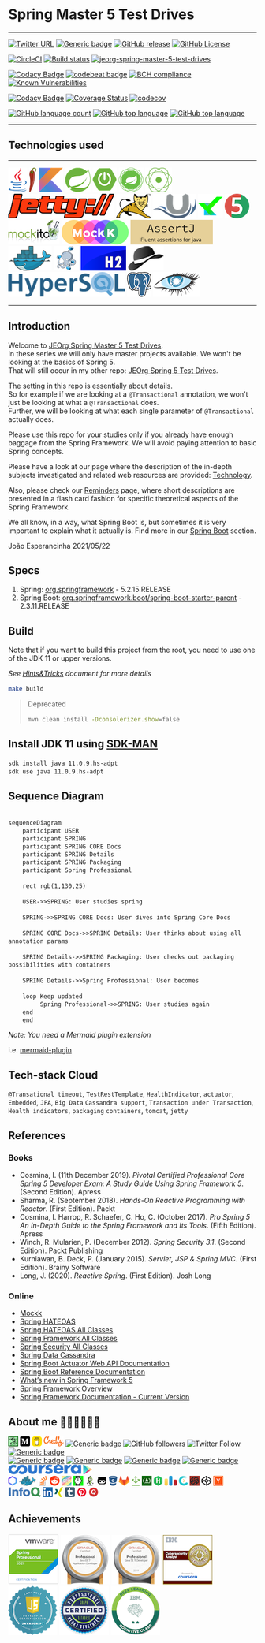 # Spring Master 5 Test Drives

---

[![Twitter URL](https://img.shields.io/twitter/url?logoColor=blue&style=social&url=https%3A%2F%2Fimg.shields.io%2Ftwitter%2Furl%3Fstyle%3Dsocial)](https://twitter.com/intent/tweet?text=%20Checkout%20this%20%40github%20repo%20by%20%40joaofse%20%F0%9F%91%A8%F0%9F%8F%BD%E2%80%8D%F0%9F%92%BB%3A%20https%3A//github.com/jesperancinha/jeorg-spring-master-5-test-drives)
[![Generic badge](https://img.shields.io/static/v1.svg?label=GitHub&message=Spring%20Master%205%20Test%20Drives&color=informational)](https://github.com/jesperancinha/jeorg-spring-master-5-test-drives)
[![GitHub release](https://img.shields.io/github/release-pre/jesperancinha/jeorg-spring-master-5-test-drives.svg)](#)
[![GitHub License](https://img.shields.io/badge/license-Apache%20License%202.0-blue.svg?style=flat)](https://www.apache.org/licenses/LICENSE-2.0)

[![CircleCI](https://circleci.com/gh/jesperancinha/jeorg-spring-master-5-test-drives.svg?style=svg)](https://circleci.com/gh/jesperancinha/jeorg-spring-master-5-test-drives)
[![Build status](https://ci.appveyor.com/api/projects/status/wksvhmqaq0sd8505?svg=true)](https://ci.appveyor.com/project/jesperancinha/jeorg-spring-master-5-test-drives)
[![jeorg-spring-master-5-test-drives](https://github.com/jesperancinha/jeorg-spring-master-5-test-drives/actions/workflows/jeorg-spring-master-5-test-drives.yml/badge.svg)](https://github.com/jesperancinha/jeorg-spring-master-5-test-drives/actions/workflows/jeorg-spring-master-5-test-drives.yml)

[![Codacy Badge](https://app.codacy.com/project/badge/Grade/db288a3f092a49fbb60d54ad963a47ed)](https://www.codacy.com/gh/jesperancinha/jeorg-spring-master-5-test-drives/dashboard?utm_source=github.com&amp;utm_medium=referral&amp;utm_content=jesperancinha/jeorg-spring-master-5-test-drives&amp;utm_campaign=Badge_Grade)
[![codebeat badge](https://codebeat.co/badges/1d960e1b-0c52-4ac0-90eb-d4f06fc97ba0)](https://codebeat.co/projects/github-com-jesperancinha-jeorg-spring-master-5-test-drives-main)
[![BCH compliance](https://bettercodehub.com/edge/badge/jesperancinha/jeorg-spring-master-5-test-drives?branch=main)](https://bettercodehub.com/results/jesperancinha/jeorg-spring-master-5-test-drives)
[![Known Vulnerabilities](https://snyk.io/test/github/jesperancinha/jeorg-spring-master-5-test-drives/badge.svg)](https://snyk.io/test/github/jesperancinha/jeorg-spring-master-5-test-drives)

[![Codacy Badge](https://app.codacy.com/project/badge/Coverage/db288a3f092a49fbb60d54ad963a47ed)](https://www.codacy.com/gh/jesperancinha/jeorg-spring-master-5-test-drives/dashboard?utm_source=github.com&utm_medium=referral&utm_content=jesperancinha/jeorg-spring-master-5-test-drives&utm_campaign=Badge_Coverage)
[![Coverage Status](https://coveralls.io/repos/github/jesperancinha/jeorg-spring-master-5-test-drives/badge.svg?branch=main)](https://coveralls.io/github/jesperancinha/jeorg-spring-master-5-test-drives?branch=master)
[![codecov](https://codecov.io/gh/jesperancinha/jeorg-spring-master-5-test-drives/branch/main/graph/badge.svg?token=2Eh0Oh5ro2)](https://codecov.io/gh/jesperancinha/jeorg-spring-master-5-test-drives)

[![GitHub language count](https://img.shields.io/github/languages/count/jesperancinha/jeorg-spring-master-5-test-drives.svg)](#)
[![GitHub top language](https://img.shields.io/github/languages/top/jesperancinha/jeorg-spring-master-5-test-drives.svg)](#)
[![GitHub top language](https://img.shields.io/github/languages/code-size/jesperancinha/jeorg-spring-master-5-test-drives.svg)](#)

---

## Technologies used

---

[![alt text](https://raw.githubusercontent.com/jesperancinha/project-signer/master/project-signer-templates/icons-50/java-50.png "Java")](https://www.oracle.com/nl/java/)
[![alt text](https://raw.githubusercontent.com/jesperancinha/project-signer/master/project-signer-templates/icons-50/lombok-50.png "Lombok")](https://projectlombok.org/)
[![alt text](https://raw.githubusercontent.com/jesperancinha/project-signer/master/project-signer-templates/icons-50/kotlin-50.png "Kotlin")](https://kotlinlang.org/)
[![alt text](https://raw.githubusercontent.com/jesperancinha/project-signer/master/project-signer-templates/icons-50/spring-50.png "Spring Framework")](https://spring.io/projects/spring-framework)
[![alt text](https://raw.githubusercontent.com/jesperancinha/project-signer/master/project-signer-templates/icons-50/spring-boot-50.png "Spring Boot")](https://spring.io/projects/spring-boot)
[![alt text](https://raw.githubusercontent.com/jesperancinha/project-signer/master/project-signer-templates/icons-50/spring-webflux-50.png "Spring Webfllux")](https://spring.io/projects/spring-boot)
[![alt text](https://raw.githubusercontent.com/jesperancinha/project-signer/master/project-signer-templates/icons-50/spring-reactor-50.png "Spring Reactor")](https://spring.io/reactive)
[![alt text](https://raw.githubusercontent.com/jesperancinha/project-signer/master/project-signer-templates/icons-50/jetty-50.png "Jetty")](https://www.eclipse.org/jetty/)
[![alt text](https://raw.githubusercontent.com/jesperancinha/project-signer/master/project-signer-templates/icons-50/tomcat-50.png "Tomcat")](http://tomcat.apache.org/)
[![alt text](https://raw.githubusercontent.com/jesperancinha/project-signer/master/project-signer-templates/icons-50/undertow-50.png "Undertow")](https://undertow.io/)
[![alt text](https://raw.githubusercontent.com/jesperancinha/project-signer/master/project-signer-templates/icons-50/kotest-50.png "Kotest")](https://kotest.io/)
[![alt text](https://raw.githubusercontent.com/jesperancinha/project-signer/master/project-signer-templates/icons-50/jupiter5-50.png "Jupiter 5")](https://junit.org/junit5/docs/current/user-guide/)
[![alt text](https://raw.githubusercontent.com/jesperancinha/project-signer/master/project-signer-templates/icons-50/mockito-50.png "Mockito")](https://site.mockito.org/)
[![alt text](https://raw.githubusercontent.com/jesperancinha/project-signer/master/project-signer-templates/icons-50/mockk-50.png "MockK")](https://mockk.io/)
[![alt text](https://raw.githubusercontent.com/jesperancinha/project-signer/master/project-signer-templates/icons-50/assertj-50.png "AssertJ")](https://assertj.github.io/doc/)
[![alt text](https://raw.githubusercontent.com/jesperancinha/project-signer/master/project-signer-templates/icons-50/docker-50.png "Docker")](https://www.docker.com/)
[![alt text](https://raw.githubusercontent.com/jesperancinha/project-signer/master/project-signer-templates/icons-50/docker-compose-50.png "Docker Compose")](https://docs.docker.com/compose/)
[![alt text](https://raw.githubusercontent.com/jesperancinha/project-signer/master/project-signer-templates/icons-50/h2-50.png "H2")](https://www.h2database.com/)
[![alt text](https://raw.githubusercontent.com/jesperancinha/project-signer/master/project-signer-templates/icons-50/derby-50.png "Derby")](https://db.apache.org/derby/)
[![alt text](https://raw.githubusercontent.com/jesperancinha/project-signer/master/project-signer-templates/icons-50/hsql-50.png "HSQL")](http://hsqldb.org/)
[![alt text](https://raw.githubusercontent.com/jesperancinha/project-signer/master/project-signer-templates/icons-50/postgres-50.png "Postgres")](https://www.postgresql.org/)
[![alt text](https://raw.githubusercontent.com/jesperancinha/project-signer/master/project-signer-templates/icons-50/cassandra-50.png "Cassandra")](http://cassandra.apache.org/)

---

## Introduction

Welcome to [JEOrg Spring Master 5 Test Drives](https://github.com/jesperancinha/jeorg-spring-master-5-test-drives).   
In these series we will only have master projects available. We won't be looking at the basics of Spring 5.   
That will still occur in my other repo: [JEOrg Spring 5 Test Drives](https://github.com/jesperancinha/jeorg-spring-5-test-drives).

The setting in this repo is essentially about details.   
So for example if we are looking at a `@Transactional` annotation, we won't just be looking at what a `@Transactional` does.   
Further, we will be looking at what each single parameter of `@Transactional` actually does.

Please use this repo for your studies only if you already have enough baggage from the Spring Framework. We will avoid paying attention to basic Spring concepts.

Please have a look at our page where the description of the in-depth subjects investigated and related web resources are provided: [Technology](./Technology.md).

Also, please check our [Reminders](dev/src/jofisaes/jeorg-spring-master-5-test-drives/docs/reminders/Reminders.md) page, where short descriptions are presented in a flash card fashion for specific theoretical aspects of the Spring Framework.

We all know, in a way, what Spring Boot is, but sometimes it is very important to explain what it actually is. Find more in our [Spring Boot](dev/src/jofisaes/jeorg-spring-master-5-test-drives/docs/reminders/SpringBoot.md) section.

João Esperancinha 2021/05/22

## Specs

1.  Spring: [org.springframework](https://mvnrepository.com/artifact/org.springframework/) - 5.2.15.RELEASE
2.  Spring Boot: [org.springframework.boot/spring-boot-starter-parent](https://mvnrepository.com/artifact/org.springframework.boot/spring-boot-starter-parent) - 2.3.11.RELEASE

## Build

Note that if you want to build this project from the root, you need to use one of the JDK 11 or upper versions.

<i>See [Hints&Tricks](https://github.com/jesperancinha/project-signer/blob/master/project-signer-templates/Hints%26Tricks.md)
document for more details</i>
```bash
make build
```
> Deprecated
>```bash
>mvn clean install -Dconsolerizer.show=false
>````
## Install JDK 11 using [SDK-MAN](https://sdkman.io/)

```bash
sdk install java 11.0.9.hs-adpt
sdk use java 11.0.9.hs-adpt
```

## Sequence Diagram

```mermaid

sequenceDiagram
    participant USER
    participant SPRING
    participant SPRING CORE Docs
    participant SPRING Details
    participant SPRING Packaging
    participant Spring Professional
    
    rect rgb(1,130,25)
    
    USER->>SPRING: User studies spring
    
    SPRING->>SPRING CORE Docs: User dives into Spring Core Docs
    
    SPRING CORE Docs->>SPRING Details: User thinks about using all annotation params
    
    SPRING Details->>SPRING Packaging: User checks out packaging possibilities with containers
    
    SPRING Details->>Spring Professional: User becomes
 
    loop Keep updated
         Spring Professional->>SPRING: User studies again
    end
    end
```

<i>Note: You need a Mermaid plugin extension</i>

i.e. [mermaid-plugin](https://chrome.google.com/webstore/detail/mermaid-diagrams/phfcghedmopjadpojhmmaffjmfiakfil/related)

## Tech-stack Cloud

`@Transational timeout`, `TestRestTemplate`, `HealthIndicator`, `actuator`, `Embedded`, `JPA`, `Big Data`
`Cassandra support`, `Transaction under Transaction`, `Health indicators`, `packaging`
`containers`, `tomcat`, `jetty`

## References

### Books

-   Cosmina, I. (11th December 2019). <i>Pivotal Certified Professional Core Spring 5 Developer Exam: A Study Guide Using Spring Framework 5</i>. (Second Edition). Apress
-   Sharma, R. (September 2018). <i>Hands-On Reactive Programming with Reactor</i>. (First Edition). Packt
-   Cosmina, I. Harrop, R. Schaefer, C. Ho, C. (October 2017). <i>Pro Spring 5 An In-Depth Guide to the Spring Framework and Its Tools</i>. (Fifth Edition). Apress
-   Winch, R. Mularien, P. (December 2012). <i>Spring Security 3.1</i>. (Second Edition). Packt Publishing
-   Kurniawan, B. Deck, P. (January 2015). <i>Servlet, JSP & Spring MVC</i>. (First Edition). Brainy Software
-   Long, J. (2020). <i>Reactive Spring</i>. (First Edition). Josh Long

### Online

-   [Mockk](https://mockk.io/)
-   [Spring HATEOAS](https://docs.spring.io/spring-hateoas)
-   [Spring HATEOAS All Classes](https://docs.spring.io/spring-hateoas/docs/current/api/)
-   [Spring Framework All Classes](https://docs.spring.io/spring-framework/docs/current/javadoc-api/)
-   [Spring Security All Classes](https://docs.spring.io/spring-security/site/docs/current/api/allclasses.html)
-   [Spring Data Cassandra](https://docs.spring.io/spring-data/cassandra/docs/current/reference/html/#preface)
-   [Spring Boot Actuator Web API Documentation](https://docs.spring.io/spring-boot/docs/current/actuator-api/htmlsingle/)
-   [Spring Boot Reference Documentation](https://docs.spring.io/spring-boot/docs/current/reference/html/)
-   [What’s new in Spring Framework 5](https://developer.ibm.com/languages/java/tutorials/j-whats-new-in-spring-framework-5-theedom)
-   [Spring Framework Overview](https://docs.spring.io/spring-framework/docs/5.1.18.RELEASE/spring-framework-reference/overview.html)
-   [Spring Framework Documentation - Current Version](https://docs.spring.io/spring-framework/docs/current/reference/html/index.html)

## About me 👨🏽‍💻🚀🏳️‍🌈

[![alt text](https://raw.githubusercontent.com/jesperancinha/project-signer/master/project-signer-templates/icons-20/JEOrgLogo-20.png "João Esperancinha Homepage")](http://joaofilipesabinoesperancinha.nl)
[![alt text](https://raw.githubusercontent.com/jesperancinha/project-signer/master/project-signer-templates/icons-20/medium-20.png "Medium")](https://medium.com/@jofisaes)
[![alt text](https://raw.githubusercontent.com/jesperancinha/project-signer/master/project-signer-templates/icons-20/bmc-20.png "Buy me a Coffe")](https://www.buymeacoffee.com/jesperancinha)
[![alt text](https://raw.githubusercontent.com/jesperancinha/project-signer/master/project-signer-templates/icons-20/credly-20.png "Credly")](https://www.credly.com/users/joao-esperancinha)
[![Generic badge](https://img.shields.io/static/v1.svg?label=Homepage&message=joaofilipesabinoesperancinha.nl&color=6495ED "João Esperancinha Homepage")](https://joaofilipesabinoesperancinha.nl/)
[![GitHub followers](https://img.shields.io/github/followers/jesperancinha.svg?label=jesperancinha&style=social "GitHub")](https://github.com/jesperancinha)
[![Twitter Follow](https://img.shields.io/twitter/follow/joaofse?label=João%20Esperancinha&style=social "Twitter")](https://twitter.com/joaofse)
[![Generic badge](https://img.shields.io/static/v1.svg?label=GitHub&message=JEsperancinhaOrg&color=yellow "jesperancinha.org dependencies")](https://github.com/JEsperancinhaOrg)   
[![Generic badge](https://img.shields.io/static/v1.svg?label=Articles&message=Across%20The%20Web&color=purple)](https://github.com/jesperancinha/project-signer/blob/master/project-signer-templates/Articles.md)
[![Generic badge](https://img.shields.io/static/v1.svg?label=Webapp&message=Image%20Train%20Filters&color=6495ED)](http://itf.joaofilipesabinoesperancinha.nl/)
[![Generic badge](https://img.shields.io/static/v1.svg?label=All%20Badges&message=Badges&color=red "All badges")](https://joaofilipesabinoesperancinha.nl/badges)
[![Generic badge](https://img.shields.io/static/v1.svg?label=Status&message=Project%20Status&color=red "Project statuses")](https://github.com/jesperancinha/project-signer/blob/master/project-signer-quality/Build.md)
[![alt text](https://raw.githubusercontent.com/jesperancinha/project-signer/master/project-signer-templates/icons-20/coursera-20.png "Coursera")](https://www.coursera.org/user/da3ff90299fa9297e283ee8e65364ffb)
[![alt text](https://raw.githubusercontent.com/jesperancinha/project-signer/master/project-signer-templates/icons-20/google-apps-20.png "Google Apps")](https://play.google.com/store/apps/developer?id=Joao+Filipe+Sabino+Esperancinha)   
[![alt text](https://raw.githubusercontent.com/jesperancinha/project-signer/master/project-signer-templates/icons-20/sonatype-20.png "Sonatype Search Repos")](https://search.maven.org/search?q=org.jesperancinha)
[![alt text](https://raw.githubusercontent.com/jesperancinha/project-signer/master/project-signer-templates/icons-20/docker-20.png "Docker Images")](https://hub.docker.com/u/jesperancinha)
[![alt text](https://raw.githubusercontent.com/jesperancinha/project-signer/master/project-signer-templates/icons-20/stack-overflow-20.png)](https://stackoverflow.com/users/3702839/joao-esperancinha)
[![alt text](https://raw.githubusercontent.com/jesperancinha/project-signer/master/project-signer-templates/icons-20/reddit-20.png "Reddit")](https://www.reddit.com/user/jesperancinha/)
[![alt text](https://raw.githubusercontent.com/jesperancinha/project-signer/master/project-signer-templates/icons-20/devto-20.png "Dev To")](https://dev.to/jofisaes)
[![alt text](https://raw.githubusercontent.com/jesperancinha/project-signer/master/project-signer-templates/icons-20/hackernoon-20.jpeg "Hackernoon")](https://hackernoon.com/@jesperancinha)
[![alt text](https://raw.githubusercontent.com/jesperancinha/project-signer/master/project-signer-templates/icons-20/codeproject-20.png "Code Project")](https://www.codeproject.com/Members/jesperancinha)
[![alt text](https://raw.githubusercontent.com/jesperancinha/project-signer/master/project-signer-templates/icons-20/github-20.png "GitHub")](https://github.com/jesperancinha)
[![alt text](https://raw.githubusercontent.com/jesperancinha/project-signer/master/project-signer-templates/icons-20/bitbucket-20.png "BitBucket")](https://bitbucket.org/jesperancinha)
[![alt text](https://raw.githubusercontent.com/jesperancinha/project-signer/master/project-signer-templates/icons-20/gitlab-20.png "GitLab")](https://gitlab.com/jesperancinha)
[![alt text](https://raw.githubusercontent.com/jesperancinha/project-signer/master/project-signer-templates/icons-20/bintray-20.png "BinTray")](https://bintray.com/jesperancinha)
[![alt text](https://raw.githubusercontent.com/jesperancinha/project-signer/master/project-signer-templates/icons-20/free-code-camp-20.jpg "FreeCodeCamp")](https://www.freecodecamp.org/jofisaes)
[![alt text](https://raw.githubusercontent.com/jesperancinha/project-signer/master/project-signer-templates/icons-20/hackerrank-20.png "HackerRank")](https://www.hackerrank.com/jofisaes)
[![alt text](https://raw.githubusercontent.com/jesperancinha/project-signer/master/project-signer-templates/icons-20/codeforces-20.png "Code Forces")](https://codeforces.com/profile/jesperancinha)
[![alt text](https://raw.githubusercontent.com/jesperancinha/project-signer/master/project-signer-templates/icons-20/codebyte-20.png "Codebyte")](https://coderbyte.com/profile/jesperancinha)
[![alt text](https://raw.githubusercontent.com/jesperancinha/project-signer/master/project-signer-templates/icons-20/codewars-20.png "CodeWars")](https://www.codewars.com/users/jesperancinha)
[![alt text](https://raw.githubusercontent.com/jesperancinha/project-signer/master/project-signer-templates/icons-20/codepen-20.png "Code Pen")](https://codepen.io/jesperancinha)
[![alt text](https://raw.githubusercontent.com/jesperancinha/project-signer/master/project-signer-templates/icons-20/hacker-news-20.png "Hacker News")](https://news.ycombinator.com/user?id=jesperancinha)
[![alt text](https://raw.githubusercontent.com/jesperancinha/project-signer/master/project-signer-templates/icons-20/infoq-20.png "InfoQ")](https://www.infoq.com/profile/Joao-Esperancinha.2/)
[![alt text](https://raw.githubusercontent.com/jesperancinha/project-signer/master/project-signer-templates/icons-20/linkedin-20.png "LinkedIn")](https://www.linkedin.com/in/joaoesperancinha/)
[![alt text](https://raw.githubusercontent.com/jesperancinha/project-signer/master/project-signer-templates/icons-20/xing-20.png "Xing")](https://www.xing.com/profile/Joao_Esperancinha/cv)
[![alt text](https://raw.githubusercontent.com/jesperancinha/project-signer/master/project-signer-templates/icons-20/tumblr-20.png "Tumblr")](https://jofisaes.tumblr.com/)
[![alt text](https://raw.githubusercontent.com/jesperancinha/project-signer/master/project-signer-templates/icons-20/pinterest-20.png "Pinterest")](https://nl.pinterest.com/jesperancinha/)
[![alt text](https://raw.githubusercontent.com/jesperancinha/project-signer/master/project-signer-templates/icons-20/quora-20.png "Quora")](https://nl.quora.com/profile/Jo%C3%A3o-Esperancinha)

## Achievements

[![VMware Spring Professional 2021](https://raw.githubusercontent.com/jesperancinha/project-signer/master/project-signer-templates/badges/vmware-spring-professional-2021.png "VMware Spring Professional 2021")](https://www.credly.com/badges/762fa7a4-9cf4-417d-bd29-7e072d74cdb7)
[![Oracle Certified Professional, JEE 7 Developer](https://raw.githubusercontent.com/jesperancinha/project-signer/master/project-signer-templates/badges/oracle-certified-professional-java-ee-7-application-developer-100.png "Oracle Certified Professional, JEE7 Developer")](https://www.credly.com/badges/27a14e06-f591-4105-91ca-8c3215ef39a2)
[![Oracle Certified Professional, Java SE 11 Programmer](https://raw.githubusercontent.com/jesperancinha/project-signer/master/project-signer-templates/badges/oracle-certified-professional-java-se-11-developer-100.png "Oracle Certified Professional, Java SE 11 Programmer")](https://www.credly.com/badges/87609d8e-27c5-45c9-9e42-60a5e9283280)
[![IBM Cybersecurity Analyst Professional](https://raw.githubusercontent.com/jesperancinha/project-signer/master/project-signer-templates/badges/ibm-cybersecurity-analyst-professional-certificate-100.png "IBM Cybersecurity Analyst Professional")](https://www.credly.com/badges/ad1f4abe-3dfa-4a8c-b3c7-bae4669ad8ce)
[![Certified Advanced JavaScript Developer](https://raw.githubusercontent.com/jesperancinha/project-signer/master/project-signer-templates/badges/cancanit-badge-1462-100.png "Certified Advanced JavaScript Developer")](https://cancanit.com/certified/1462/)
[![Certified Neo4j Professional](https://raw.githubusercontent.com/jesperancinha/project-signer/master/project-signer-templates/badges/professional_neo4j_developer-100.png "Certified Neo4j Professional")](https://graphacademy.neo4j.com/certificates/c279afd7c3988bd727f8b3acb44b87f7504f940aac952495ff827dbfcac024fb.pdf)
[![Deep Learning](https://raw.githubusercontent.com/jesperancinha/project-signer/master/project-signer-templates/badges/deep-learning-100.png "Deep Learning")](https://www.credly.com/badges/8d27e38c-869d-4815-8df3-13762c642d64)
